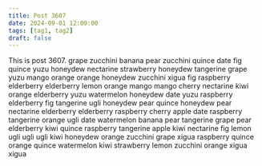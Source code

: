 ```yaml
---
title: Post 3607
date: 2024-09-01 12:00:00
tags: [tag1, tag2]
draft: false
---
```

This is post 3607.
grape
zucchini
banana
pear
zucchini
quince
date
fig
quince
yuzu
honeydew
nectarine
strawberry
honeydew
tangerine
grape
yuzu
mango
orange
orange
honeydew
zucchini
xigua
fig
raspberry
elderberry
elderberry
lemon
orange
mango
mango
cherry
nectarine
kiwi
orange
elderberry
yuzu
watermelon
honeydew
date
yuzu
raspberry
elderberry
fig
tangerine
ugli
honeydew
pear
quince
honeydew
pear
nectarine
elderberry
elderberry
raspberry
cherry
apple
date
raspberry
tangerine
orange
ugli
date
watermelon
banana
pear
tangerine
grape
pear
elderberry
kiwi
quince
raspberry
tangerine
apple
kiwi
nectarine
fig
lemon
ugli
ugli
ugli
kiwi
honeydew
orange
zucchini
grape
xigua
raspberry
quince
orange
quince
watermelon
kiwi
strawberry
lemon
zucchini
orange
xigua
xigua
